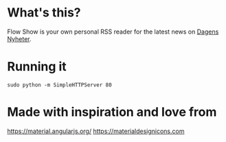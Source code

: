 # What's this?
Flow Show is your own personal RSS reader for the latest news on [Dagens Nyheter](https://www.dn.se).

# Running it
`sudo python -m SimpleHTTPServer 80`

# Made with inspiration and love from
https://material.angularjs.org/
https://materialdesignicons.com
